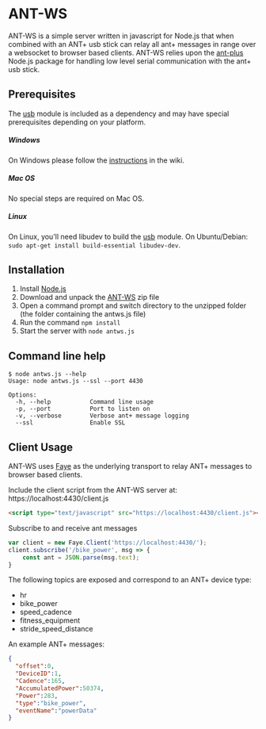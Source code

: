 
# ANT-WS

ANT-WS is a simple server written in javascript for Node.js that when combined with an ANT+ usb stick can relay all ant+ messages in range over a websocket to browser based clients.  ANT-WS relies upon the [ant-plus](https://github.com/Loghorn/ant-plus) Node.js package for handling low level serial communication with the ant+ usb stick.

## Prerequisites

The [usb](https://github.com/tessel/node-usb) module is included as a dependency and may have special prerequisites depending on your platform.
##### Windows
On Windows please follow the [instructions](https://github.com/chadj/ant-ws/wiki/Windows-Prerequisites) in the wiki.  
##### Mac OS
No special steps are required on Mac OS.
##### Linux
On Linux, you'll need libudev to build the [usb](https://github.com/tessel/node-usb) module. On Ubuntu/Debian: `sudo apt-get install build-essential libudev-dev`.

## Installation

1. Install [Node.js](https://nodejs.org/)
1. Download and unpack the [ANT-WS](https://github.com/chadj/ant-ws/archive/master.zip) zip file
1. Open a command prompt and switch directory to the unzipped folder (the folder containing the antws.js file)
1. Run the command `npm install`
1. Start the server with `node antws.js`

## Command line help

```
$ node antws.js --help
Usage: node antws.js --ssl --port 4430

Options:
  -h, --help           Command line usage
  -p, --port           Port to listen on
  -v, --verbose        Verbose ant+ message logging
  --ssl                Enable SSL
```

## Client Usage

ANT-WS uses [Faye](https://faye.jcoglan.com/) as the underlying transport to relay ANT+ messages to browser based clients.

Include the client script from the ANT-WS server at:  https://localhost:4430/client.js

```html
<script type="text/javascript" src="https://localhost:4430/client.js"></script>
```

Subscribe to and receive ant messages

```javascript
var client = new Faye.Client('https://localhost:4430/');
client.subscribe('/bike_power', msg => {
    const ant = JSON.parse(msg.text);
}
```

The following topics are exposed and correspond to an ANT+ device type:

* hr
* bike_power
* speed_cadence
* fitness_equipment
* stride_speed_distance

An example ANT+ messages:
```json
{
  "offset":0,
  "DeviceID":1,
  "Cadence":165,
  "AccumulatedPower":50374,
  "Power":283,
  "type":"bike_power",
  "eventName":"powerData"
}
```
